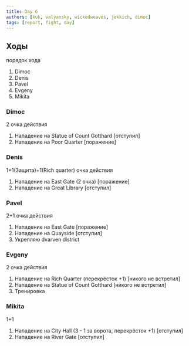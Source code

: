```yaml
---
title: Day 6
authors: [kuk, valyansky, wickedweaves, jekkich, dimoc]
tags: [report, fight, day]
---
```


## Ходы

порядок хода

1. Dimoc
1. Denis
1. Pavel
1. Evgeny
1. Mikita

### Dimoc

2 очка действия

1. Нападение на Statue of Count Gotthard [отступил]
2. Нападение на Poor Quarter [поражение]

### Denis

1+1(Защита)+1(Rich quarter) очка действия

1. Нападение на East Gate (2 очка) [поражение]
2. Нападение на Great Library [отступил]

### Pavel

2+1 очка действия

1. Нападение на East Gate [поражение]
1. Нападение на Quayside [отступил]
1. Укрепляю dvarven district

### Evgeny

2 очка действия

1. Нападение на Rich Quarter (перекрёсток +1) [никого не встретил]
1. Нападение на Statue of Count Gotthard [никого не встретил]
1. Тренировка

### Mikita

1+1

1. Нападение на City Hall (3 - 1 за ворота, перекрёсток +1) [отступил]
1. Нападение на River Gate [отступил]